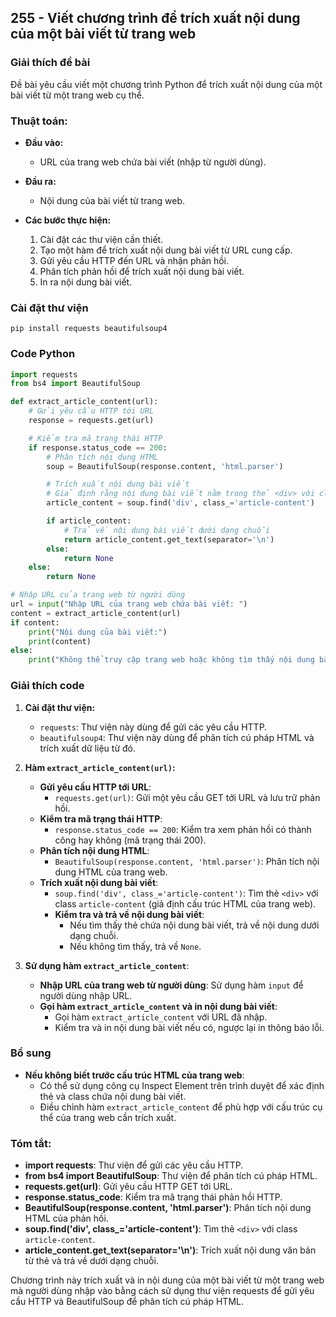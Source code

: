 ## 255 - Viết chương trình để trích xuất nội dung của một bài viết từ trang web

### Giải thích đề bài

Đề bài yêu cầu viết một chương trình Python để trích xuất nội dung của một bài viết từ một trang web cụ thể.

### Thuật toán:

- **Đầu vào:**

  - URL của trang web chứa bài viết (nhập từ người dùng).

- **Đầu ra:**

  - Nội dung của bài viết từ trang web.

- **Các bước thực hiện:**
  1. Cài đặt các thư viện cần thiết.
  2. Tạo một hàm để trích xuất nội dung bài viết từ URL cung cấp.
  3. Gửi yêu cầu HTTP đến URL và nhận phản hồi.
  4. Phân tích phản hồi để trích xuất nội dung bài viết.
  5. In ra nội dung bài viết.

### Cài đặt thư viện

```
pip install requests beautifulsoup4
```

### Code Python

```python
import requests
from bs4 import BeautifulSoup

def extract_article_content(url):
    # Gửi yêu cầu HTTP tới URL
    response = requests.get(url)

    # Kiểm tra mã trạng thái HTTP
    if response.status_code == 200:
        # Phân tích nội dung HTML
        soup = BeautifulSoup(response.content, 'html.parser')

        # Trích xuất nội dung bài viết
        # Giả định rằng nội dung bài viết nằm trong thẻ <div> với class "article-content"
        article_content = soup.find('div', class_='article-content')

        if article_content:
            # Trả về nội dung bài viết dưới dạng chuỗi
            return article_content.get_text(separator='\n')
        else:
            return None
    else:
        return None

# Nhập URL của trang web từ người dùng
url = input("Nhập URL của trang web chứa bài viết: ")
content = extract_article_content(url)
if content:
    print("Nội dung của bài viết:")
    print(content)
else:
    print("Không thể truy cập trang web hoặc không tìm thấy nội dung bài viết.")
```

### Giải thích code

1. **Cài đặt thư viện:**

   - `requests`: Thư viện này dùng để gửi các yêu cầu HTTP.
   - `beautifulsoup4`: Thư viện này dùng để phân tích cú pháp HTML và trích xuất dữ liệu từ đó.

2. **Hàm `extract_article_content(url)`:**
   - **Gửi yêu cầu HTTP tới URL**:
     - `requests.get(url)`: Gửi một yêu cầu GET tới URL và lưu trữ phản hồi.
   - **Kiểm tra mã trạng thái HTTP**:
     - `response.status_code == 200`: Kiểm tra xem phản hồi có thành công hay không (mã trạng thái 200).
   - **Phân tích nội dung HTML**:
     - `BeautifulSoup(response.content, 'html.parser')`: Phân tích nội dung HTML của trang web.
   - **Trích xuất nội dung bài viết**:
     - `soup.find('div', class_='article-content')`: Tìm thẻ `<div>` với class `article-content` (giả định cấu trúc HTML của trang web).
     - **Kiểm tra và trả về nội dung bài viết**:
       - Nếu tìm thấy thẻ chứa nội dung bài viết, trả về nội dung dưới dạng chuỗi.
       - Nếu không tìm thấy, trả về `None`.
3. **Sử dụng hàm `extract_article_content`**:
   - **Nhập URL của trang web từ người dùng**: Sử dụng hàm `input` để người dùng nhập URL.
   - **Gọi hàm `extract_article_content` và in nội dung bài viết**:
     - Gọi hàm `extract_article_content` với URL đã nhập.
     - Kiểm tra và in nội dung bài viết nếu có, ngược lại in thông báo lỗi.

### Bổ sung

- **Nếu không biết trước cấu trúc HTML của trang web**:
  - Có thể sử dụng công cụ Inspect Element trên trình duyệt để xác định thẻ và class chứa nội dung bài viết.
  - Điều chỉnh hàm `extract_article_content` để phù hợp với cấu trúc cụ thể của trang web cần trích xuất.

### Tóm tắt:

- **import requests**: Thư viện để gửi các yêu cầu HTTP.
- **from bs4 import BeautifulSoup**: Thư viện để phân tích cú pháp HTML.
- **requests.get(url)**: Gửi yêu cầu HTTP GET tới URL.
- **response.status_code**: Kiểm tra mã trạng thái phản hồi HTTP.
- **BeautifulSoup(response.content, 'html.parser')**: Phân tích nội dung HTML của phản hồi.
- **soup.find('div', class\_='article-content')**: Tìm thẻ `<div>` với class `article-content`.
- **article_content.get_text(separator='\n')**: Trích xuất nội dung văn bản từ thẻ và trả về dưới dạng chuỗi.

Chương trình này trích xuất và in nội dung của một bài viết từ một trang web mà người dùng nhập vào bằng cách sử dụng thư viện requests để gửi yêu cầu HTTP và BeautifulSoup để phân tích cú pháp HTML.
